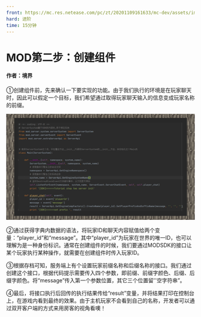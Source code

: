 ```yaml
---
front: https://mc.res.netease.com/pc/zt/20201109161633/mc-dev/assets/img/3_1.795ccf68.jpg
hard: 进阶
time: 15分钟
---
```


# MOD第二步：创建组件



#### 作者：境界



①创建组件前，先来确认一下要实现的功能。由于我们执行的环境是在玩家聊天时，因此可以假定一个目标，我们希望通过取得玩家聊天输入的信息变成玩家名称的前缀。

![](./images/3_1.jpg)



②通过获得字典内数据的语法，将玩家ID和聊天内容赋值给两个变量：“player_id”和“message”。其中“player_id”为玩家在世界的唯一ID，也可以理解为是一种身份标识。通常在创建组件的时候，我们要通过MODSDK的接口让某个玩家执行某种操作，就需要在创建组件时传入玩家ID。

③根据存档可知，服务端上有个设置玩家前缀名称和后缀名称的接口。我们通过创建这个接口，根据代码提示需要传入四个参数，即前缀、前缀字颜色、后缀、后缀字颜色。将“message”传入第一个参数位置，其它三个位置留''空字符串”。

④最后，将接口执行后回传的执行结果传给“result”变量，并将结果打印在控制台上，在游戏内看到最终的效果。由于主机玩家不会看到自己的名称，开发者可以通过双开客户端的方式来用房客的视角看噢！
